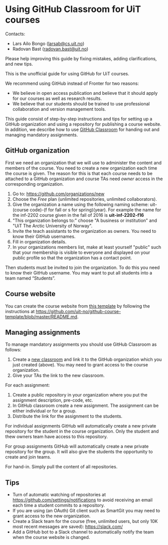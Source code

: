 # Using GitHub Classroom for UiT courses

Contacts:
- Lars Ailo Bongo (larsab@cs.uit.no)
- Radovan Bast (radovan.bast@uit.no)

Please help improving this guide by fixing mistakes, adding clarifications, and new tips.

This is the unofficial guide for using GitHub for UiT courses.

We recommend using GitHub instead of Fronter for two reasons:
- We believe in open access publication and believe that it should apply for our courses as well as research results.
- We believe that our students should be trained to use professional collaboration and version management tools.

This guide consist of step-by-step instructions and tips for setting up a
GitHub organization and using a repository for publishing a course website. In
addition, we describe how to use [GitHub Classroom](https://classroom.github.com/)
for handing out and managing mandatory assignments.


## GitHub organization

First we need an organization that we will use to administer the content and
members of the course. You need to create a new organization each time the
course is given. The reason for this is that each course needs to be attached
to a GitHub organization and course TAs need *owner* access in the
corresponding organization.

1. Go to: https://github.com/organizations/new
2. Choose the *Free* plan (unlimited repositories, unlimited collaborators).
3. Give the organization a name using the following naming scheme: uit-(course
   code)-(f for fall or s for spring)(year). For example the name for the
   inf-2202 course given in the fall of 2016 is **uit-inf-2202-f16**
4. "This organization belongs to:" choose "A business or institution"
   and "UiT The Arctic University of Norway".
5. Invite the teach assistants to the organization as owners. You need to know
   their GitHub usernames.
6. Fill in organization details.
7. In your organizations members list, make at least yourself "public" such
   that your membership is visible to everyone and displayed on your public
   profile so that the organization has a contact point.

Then students must be invited to join the organization. To do this you need to
know their GitHub username. You may want to put all students into a team named
“Students”.


## Course website

You can create the course website from
[this template](https://github.com/uit-no/github-course-template)
by following the instructions at
https://github.com/uit-no/github-course-template/blob/master/README.md.


## Managing assignments

To manage mandatory assignments you should use GitHub Classroom as follows:

1. Create a [new classroom](https://classroom.github.com/classrooms/new) and
   link it to the GitHub organization which you just created (above). You may
   need to grant access to the course organization.
2. Give your TAs the link to the new classroom.

For each assignment:

1. Create a public repository in your organization where you put the assignment
   description, pre-code, etc.
2. In GitHub classroom create a new assignment. The assignment can be either
   individual or for a group.
3. Distribute the link for the assignment to the students.

For individual assignments GitHub will automatically create a new private
repository for the student in the course organization. Only the student and
thew owners team have access to this repository.

For group assignments GitHub will automatically create a new private repository
for the group. It will also give the students the opportunity to create and
join teams.

For hand-in. Simply pull the content of all repositories.


## Tips

- Turn of automatic watching of repositories at
  https://github.com/settings/notifications to avoid receiving an email each
  time a student commits to a repository.
- If you are using (an OAuth) Git client such as SmartGit you may need to grant
  access to the new organization.
- Create a Slack team for the course (free, unlimited users, but only 10K most
  recent messages are saved): https://slack.com/
- Add a GitHub bot to a Slack channel to automatically notify the team when the
  course website is changed.
